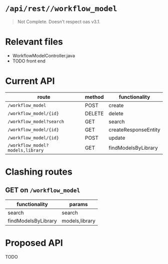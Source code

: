 # `/api/rest//workflow_model`
> Not Complete.
> Doesn't respect oas v3.1.

# Relevant files
- WorkflowModelController.java
- TODO front end

# Current API
|route|method|functionality|
|-|-|-|
|`/workflow_model`|POST|create|
|`/workflow_model/{id}`|DELETE|delete|
|`/workflow_model?search`|GET|search|
|`/workflow_model/{id}`|GET|createResponseEntity|
|`/workflow_model/{id}`|POST|update|
|`/workflow_model?models,library`|GET|findModelsByLibrary|

# Clashing routes

## GET on `/workflow_model`
|functionality|params|
|-|-|
|search|search|
|findModelsByLibrary|models,library|

# Proposed API
TODO